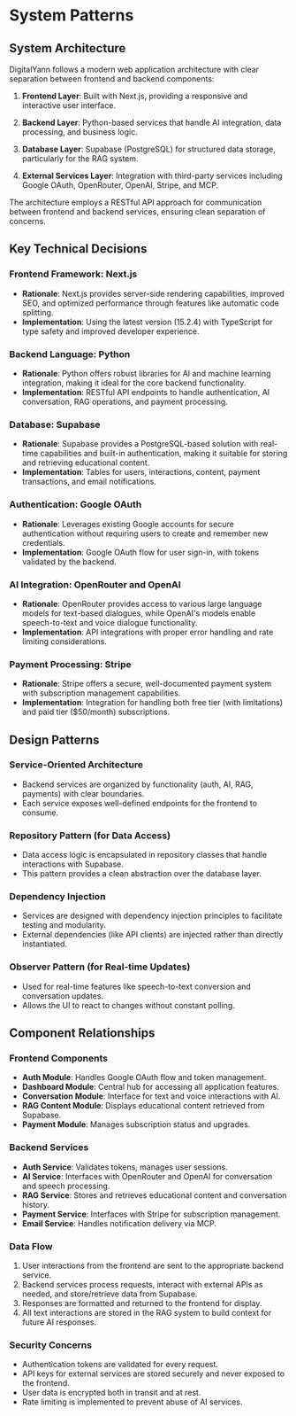 # System Patterns

## System Architecture
DigitalYann follows a modern web application architecture with clear separation between frontend and backend components:

1. **Frontend Layer**: Built with Next.js, providing a responsive and interactive user interface.
   
2. **Backend Layer**: Python-based services that handle AI integration, data processing, and business logic.
   
3. **Database Layer**: Supabase (PostgreSQL) for structured data storage, particularly for the RAG system.
   
4. **External Services Layer**: Integration with third-party services including Google OAuth, OpenRouter, OpenAI, Stripe, and MCP.

The architecture employs a RESTful API approach for communication between frontend and backend services, ensuring clean separation of concerns.

## Key Technical Decisions

### Frontend Framework: Next.js
- **Rationale**: Next.js provides server-side rendering capabilities, improved SEO, and optimized performance through features like automatic code splitting.
- **Implementation**: Using the latest version (15.2.4) with TypeScript for type safety and improved developer experience.

### Backend Language: Python
- **Rationale**: Python offers robust libraries for AI and machine learning integration, making it ideal for the core backend functionality.
- **Implementation**: RESTful API endpoints to handle authentication, AI conversation, RAG operations, and payment processing.

### Database: Supabase
- **Rationale**: Supabase provides a PostgreSQL-based solution with real-time capabilities and built-in authentication, making it suitable for storing and retrieving educational content.
- **Implementation**: Tables for users, interactions, content, payment transactions, and email notifications.

### Authentication: Google OAuth
- **Rationale**: Leverages existing Google accounts for secure authentication without requiring users to create and remember new credentials.
- **Implementation**: Google OAuth flow for user sign-in, with tokens validated by the backend.

### AI Integration: OpenRouter and OpenAI
- **Rationale**: OpenRouter provides access to various large language models for text-based dialogues, while OpenAI's models enable speech-to-text and voice dialogue functionality.
- **Implementation**: API integrations with proper error handling and rate limiting considerations.

### Payment Processing: Stripe
- **Rationale**: Stripe offers a secure, well-documented payment system with subscription management capabilities.
- **Implementation**: Integration for handling both free tier (with limitations) and paid tier ($50/month) subscriptions.

## Design Patterns

### Service-Oriented Architecture
- Backend services are organized by functionality (auth, AI, RAG, payments) with clear boundaries.
- Each service exposes well-defined endpoints for the frontend to consume.

### Repository Pattern (for Data Access)
- Data access logic is encapsulated in repository classes that handle interactions with Supabase.
- This pattern provides a clean abstraction over the database layer.

### Dependency Injection
- Services are designed with dependency injection principles to facilitate testing and modularity.
- External dependencies (like API clients) are injected rather than directly instantiated.

### Observer Pattern (for Real-time Updates)
- Used for real-time features like speech-to-text conversion and conversation updates.
- Allows the UI to react to changes without constant polling.

## Component Relationships

### Frontend Components
- **Auth Module**: Handles Google OAuth flow and token management.
- **Dashboard Module**: Central hub for accessing all application features.
- **Conversation Module**: Interface for text and voice interactions with AI.
- **RAG Content Module**: Displays educational content retrieved from Supabase.
- **Payment Module**: Manages subscription status and upgrades.

### Backend Services
- **Auth Service**: Validates tokens, manages user sessions.
- **AI Service**: Interfaces with OpenRouter and OpenAI for conversation and speech processing.
- **RAG Service**: Stores and retrieves educational content and conversation history.
- **Payment Service**: Interfaces with Stripe for subscription management.
- **Email Service**: Handles notification delivery via MCP.

### Data Flow
1. User interactions from the frontend are sent to the appropriate backend service.
2. Backend services process requests, interact with external APIs as needed, and store/retrieve data from Supabase.
3. Responses are formatted and returned to the frontend for display.
4. All text interactions are stored in the RAG system to build context for future AI responses.

### Security Concerns
- Authentication tokens are validated for every request.
- API keys for external services are stored securely and never exposed to the frontend.
- User data is encrypted both in transit and at rest.
- Rate limiting is implemented to prevent abuse of AI services. 